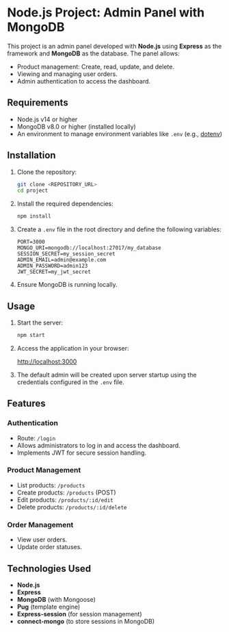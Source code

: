 # Node.js Project: Admin Panel with MongoDB

This project is an admin panel developed with **Node.js** using **Express** as the framework and **MongoDB** as the database. The panel allows:

- Product management: Create, read, update, and delete.
- Viewing and managing user orders.
- Admin authentication to access the dashboard.

## Requirements

- Node.js v14 or higher
- MongoDB v8.0 or higher (installed locally)
- An environment to manage environment variables like `.env` (e.g., [dotenv](https://www.npmjs.com/package/dotenv))


## Installation

1. Clone the repository:

   ```bash
   git clone <REPOSITORY_URL>
   cd project
   ```

2. Install the required dependencies:

   ```bash
   npm install
   ```

3. Create a `.env` file in the root directory and define the following variables:

   ```env
   PORT=3000
   MONGO_URI=mongodb://localhost:27017/my_database
   SESSION_SECRET=my_session_secret
   ADMIN_EMAIL=admin@example.com
   ADMIN_PASSWORD=admin123
   JWT_SECRET=my_jwt_secret
   ```

4. Ensure MongoDB is running locally.

## Usage

1. Start the server:

   ```bash
   npm start
   ```

2. Access the application in your browser:

   [http://localhost:3000](http://localhost:3000)

3. The default admin will be created upon server startup using the credentials configured in the `.env` file.

## Features

### Authentication
- Route: `/login`
- Allows administrators to log in and access the dashboard.
- Implements JWT for secure session handling.

### Product Management
- List products: `/products`
- Create products: `/products` (POST)
- Edit products: `/products/:id/edit`
- Delete products: `/products/:id/delete`

### Order Management
- View user orders.
- Update order statuses.

## Technologies Used

- **Node.js**
- **Express**
- **MongoDB** (with Mongoose)
- **Pug** (template engine)
- **Express-session** (for session management)
- **connect-mongo** (to store sessions in MongoDB)



